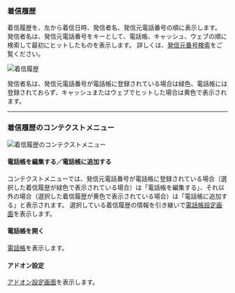 ### 着信履歴

着信履歴を、左から着信日時、発信者名、発信元電話番号の順に表示します。
発信者名は、発信元電話番号をキーとして、電話帳、キャッシュ、ウェブの順に検索して最初にヒットしたものを表示します。
詳しくは、[発信元番号検索](Home#発信元番号検索)をご覧ください。

![着信履歴](img/history.png)

発信者名は、発信元電話番号が電話帳に登録されている場合は緑色、電話帳には登録されておらず、キャッシュまたはウェブでヒットした場合は黄色で表示されます。

***

### 着信履歴のコンテクストメニュー

![着信履歴のコンテクストメニュー](img/history_contextmenu.png)

#### 電話帳を編集する／電話帳に追加する

コンテクストメニューでは、発信元電話番号が電話帳に登録されている場合（選択した着信履歴が緑色で表示されている場合）は「電話帳を編集する」、それ以外の場合（選択した着信履歴が黄色で表示されている場合）は「電話帳に追加する」と表示されます。
選択している着信履歴の情報を引き継いで[電話帳設定画面](4.アドオン設定（電話帳）)を表示します。

#### 電話帳を開く

[電話帳](2.電話帳)を表示します。

#### アドオン設定

[アドオン設定画面](3.アドオン設定（SIP設定）)を表示します。
